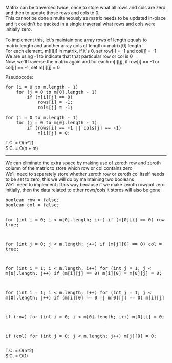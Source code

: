 Matrix can be traversed twice, once to store what all rows and cols are zero and then to update those rows and cols to 0.
<br>
This cannot be done simultaneously as matrix needs to be updated in-place and it couldn't be tracked in a single traversal what rows and cols were initially zero.
<br><br>
To implement this, let's maintain one array rows of length equals to matrix.length and another array cols of length = matrix[0].length
<br> For each element, m[i][j] in matrix, if it's 0, set row[i] = -1 and col[j] = -1
<br> We are using -1 to indicate that that particular row or col is 0
<br> Now, we'll traverse the matrix again and for each m[i][j], if row[i] == -1 or col[j] == -1, set m[i][j] = 0

Pseudocode:
<pre>
for (i = 0 to m.length - 1) 
    for (j = 0 to m[0].length - 1) 
        if (m[i][j] == 0) 
            rows[i] = -1;
            cols[j] = -1;

for (i = 0 to m.length - 1) 
    for (j = 0 to m[0].length - 1) 
        if (rows[i] == -1 || cols[j] == -1)
            m[i][j] = 0;
</pre>
T.C. = O(n^2)
<br> S.C. = O(n + m)

<hr>
We can eliminate the extra space by making use of zeroth row and zeroth column of the matrix to store which row or col contains zero
<br> We'll need to separately store whether zeroth row or zeroth col itself needs to be set to zero, this we will do by maintaining two booleans
<br> We'll need to implement it this way because if we make zeroth row/col zero initially, then the data related to other rows/cols it stores will also be gone
<br> 
<pre>
boolean row = false;
boolean col = false;

for (int i = 0; i < m[0].length; i++)
    if (m[0][i] == 0)
        row = true;

for (int j = 0; j < m.length; j++)
    if (m[j][0] == 0)
        col = true;

for (int i = 1; i < m.length; i++)
    for (int j = 1; j < m[0].length; j++)
        if (m[i][j] == 0)
            m[i][0] = m[0][j] = 0;

for (int i = 1; i < m.length; i++)
    for (int j = 1; j < m[0].length; j++)
        if (m[i][0] == 0 || m[0][j] == 0)
            m[i][j] = 0;

if (row)
    for (int i = 0; i < m[0].length; i++)
        m[0][i] = 0;

if (col)
    for (int j = 0; j < m.length; j++)
        m[j][0] = 0;
</pre>
T.C. = O(n^2)
<br> S.C. = O(1)
